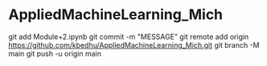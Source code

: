# AppliedMachineLearning_Mich

git add Module+2.ipynb
git commit -m "MESSAGE"
git remote add origin https://github.com/kbedhu/AppliedMachineLearning_Mich.git
git branch -M main
git push -u origin main
